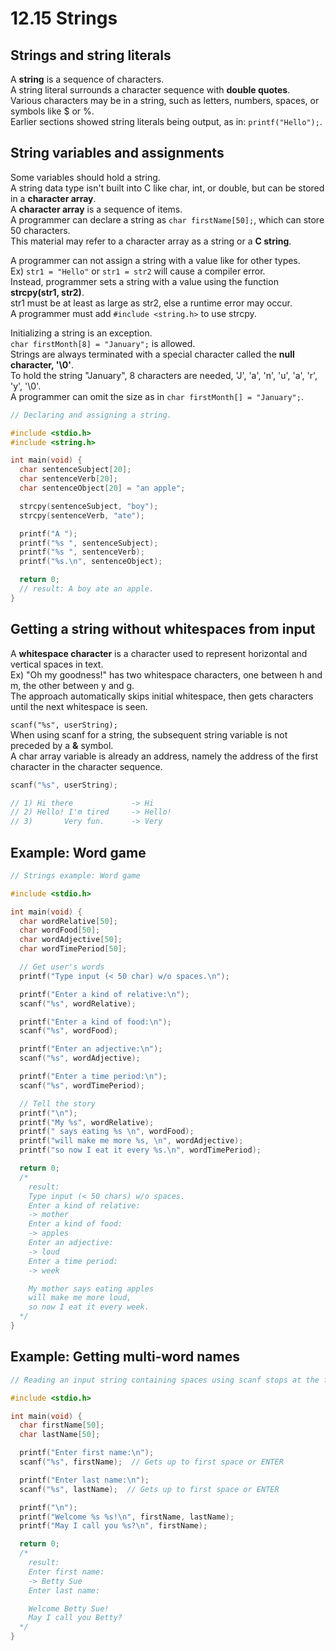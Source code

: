 # 12.15 Strings

## Strings and string literals
A **string** is a sequence of characters.   
A string literal surrounds a character sequence with **double quotes**.   
Various characters may be in a string, such as letters, numbers, spaces, or symbols like $ or %.   
Earlier sections showed string literals being output, as in: ``printf("Hello");``.   

## String variables and assignments
Some variables should hold a string.   
A string data type isn't built into C like char, int, or double, but can be stored in a **character array**.   
A **character array** is a sequence of items.     
A programmer can declare a string as ``char firstName[50];``, which can store 50 characters.   
This material may refer to a character array as a string or a **C string**.   

A programmer can not assign a string with a value like for other types.   
Ex) ``str1 = "Hello"`` or ``str1 = str2`` will cause a compiler error.   
Instead, programmer sets a string with a value using the function **strcpy(str1, str2)**.   
str1 must be at least as large as str2, else a runtime error may occur.   
A programmer must add ``#include <string.h>`` to use strcpy.

Initializing a string is an exception.   
``char firstMonth[8] = "January";`` is allowed.   
Strings are always terminated with a special character called the **null character, '\0'**.   
To hold the string "January", 8 characters are needed, 'J', 'a', 'n', 'u', 'a', 'r', 'y', '\0'.   
A programmer can omit the size as in ``char firstMonth[] = "January";``.   

```c
// Declaring and assigning a string.

#include <stdio.h>
#include <string.h>

int main(void) {
  char sentenceSubject[20];
  char sentenceVerb[20];
  char sentenceObject[20] = "an apple";

  strcpy(sentenceSubject, "boy");
  strcpy(sentenceVerb, "ate");

  printf("A ");
  printf("%s ", sentenceSubject);
  printf("%s ", sentenceVerb);
  printf("%s.\n", sentenceObject);

  return 0;
  // result: A boy ate an apple.
}
```

## Getting a string without whitespaces from input
A **whitespace character** is a character used to represent horizontal and vertical spaces in text.   
Ex) "Oh my goodness!" has two whitespace characters, one between h and m, the other between y and g.   
The approach automatically skips initial whitespace, then gets characters until the next whitespace is seen.   

``scanf("%s", userString);``   
When using scanf for a string, the subsequent string variable is not preceded by a **&** symbol.   
A char array variable is already an address, namely the address of the first character in the character sequence.

```c
scanf("%s", userString);

// 1) Hi there             -> Hi
// 2) Hello! I'm tired     -> Hello!
// 3)       Very fun.      -> Very
```

## Example: Word game
```c
// Strings example: Word game

#include <stdio.h>

int main(void) {
  char wordRelative[50];
  char wordFood[50];
  char wordAdjective[50];
  char wordTimePeriod[50];

  // Get user's words
  printf("Type input (< 50 char) w/o spaces.\n");

  printf("Enter a kind of relative:\n");
  scanf("%s", wordRelative);

  printf("Enter a kind of food:\n");
  scanf("%s", wordFood);

  printf("Enter an adjective:\n");
  scanf("%s", wordAdjective);

  printf("Enter a time period:\n");
  scanf("%s", wordTimePeriod);

  // Tell the story
  printf("\n");
  printf("My %s", wordRelative);
  printf(" says eating %s \n", wordFood);
  printf("will make me more %s, \n", wordAdjective);
  printf("so now I eat it every %s.\n", wordTimePeriod);

  return 0;
  /*
    result: 
    Type input (< 50 chars) w/o spaces.
    Enter a kind of relative:
    -> mother
    Enter a kind of food:
    -> apples
    Enter an adjective:
    -> loud
    Enter a time period:
    -> week

    My mother says eating apples 
    will make me more loud, 
    so now I eat it every week.
  */
}
```

## Example: Getting multi-word names
```c
// Reading an input string containing spaces using scanf stops at the first space

#include <stdio.h>

int main(void) {
  char firstName[50];
  char lastName[50];

  printf("Enter first name:\n");
  scanf("%s", firstName);  // Gets up to first space or ENTER

  printf("Enter last name:\n");
  scanf("%s", lastName);  // Gets up to first space or ENTER

  printf("\n");
  printf("Welcome %s %s!\n", firstName, lastName);
  printf("May I call you %s?\n", firstName);

  return 0;
  /*
    result:
    Enter first name:
    -> Betty Sue
    Enter last name:

    Welcome Betty Sue!
    May I call you Betty?
  */
}
```
